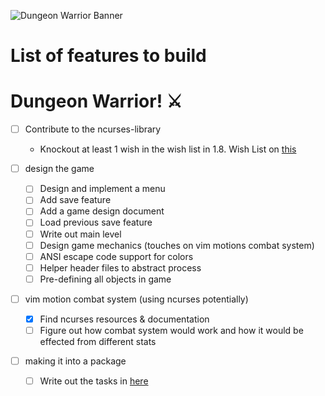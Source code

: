 ![Dungeon Warrior Banner](./assets/endYearProjectBanner.png)

# List of features to build

# Dungeon Warrior! ⚔️

- [ ] Contribute to the ncurses-library
  - Knockout at least 1 wish in the wish list in 1.8. Wish List on [this](https://tldp.org/HOWTO/NCURSES-Programming-HOWTO/intro.html) 

- [ ] design the game
  - [ ] Design and implement a menu
  - [ ] Add save feature
  - [ ] Add a game design document
  - [ ] Load previous save feature
  - [ ] Write out main level
  - [ ] Design game mechanics (touches on vim motions combat system)
  - [ ] ANSI escape code support for colors
  - [ ] Helper header files to abstract process
  - [ ] Pre-defining all objects in game
- [ ] vim motion combat system (using ncurses potentially)
  - [X] Find ncurses resources & documentation
  - [ ] Figure out how combat system would work and how it would be effected from different stats
- [ ] making it into a package
  - [ ] Write out the tasks in [here](https://wiki.ubuntu.com/Upstream)
